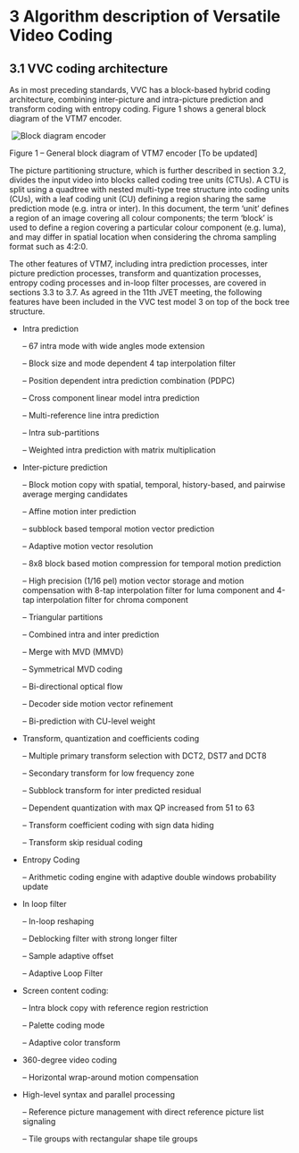 # 3    Algorithm description of Versatile Video Coding

## 3.1    VVC coding architecture

As in most preceding standards, VVC has a block-based hybrid coding architecture, combining inter-picture and intra-picture prediction and transform coding with entropy coding. Figure 1 shows a general block diagram of the VTM7 encoder.

​                                 ![Block diagram encoder](imgs/Fig01.png)

 Figure 1 – General block diagram of VTM7 encoder [To be updated]

The picture partitioning structure, which is further described in section 3.2, divides the input video into blocks called coding tree units (CTUs). A CTU is split using a quadtree with nested multi-type tree structure into coding units (CUs), with a leaf coding unit (CU) defining a region sharing the same prediction mode (e.g. intra or inter). In this document, the term ‘unit’ defines a region of an image covering all colour components; the term ‘block’ is used to define a region covering a particular colour component (e.g. luma), and may differ in spatial location when considering the chroma sampling format such as 4:2:0.

The other features of VTM7, including intra prediction processes, inter picture prediction processes, transform and quantization processes, entropy coding processes and in-loop filter processes, are covered in sections 3.3 to 3.7. As agreed in the 11th JVET meeting, the following features have been included in the VVC test model 3 on top of the bock tree structure.

- Intra prediction

  –     67 intra mode with wide angles mode extension

  –     Block size and mode dependent 4 tap interpolation filter

  –     Position dependent intra prediction combination (PDPC)

  –     Cross component linear model intra prediction

  –     Multi-reference line intra prediction

  –     Intra sub-partitions

  –     Weighted intra prediction with matrix multiplication

- Inter-picture prediction

  –     Block motion copy with spatial, temporal, history-based, and pairwise average merging candidates

  –     Affine motion inter prediction

  –     subblock based temporal motion vector prediction

  –     Adaptive motion vector resolution

  –     8x8 block based motion compression for temporal motion prediction

  –     High precision (1/16 pel) motion vector storage and motion compensation with 8-tap interpolation filter for luma component and 4-tap interpolation filter for chroma component

  –     Triangular partitions

  –     Combined intra and inter prediction

  –     Merge with MVD (MMVD)

  –     Symmetrical MVD coding

  –     Bi-directional optical flow

  –     Decoder side motion vector refinement

  –     Bi-prediction with CU-level weight

- Transform,     quantization and coefficients coding

  –     Multiple primary transform selection with DCT2, DST7 and DCT8

  –     Secondary transform for low frequency zone

  –     Subblock transform for inter predicted residual

  –     Dependent quantization with max QP increased from 51 to 63

  –     Transform coefficient coding with sign data hiding

  –     Transform skip residual coding

- Entropy Coding

  –     Arithmetic coding engine with adaptive double windows probability update

- In loop filter

  –     In-loop reshaping

  –     Deblocking filter with strong longer filter

  –     Sample adaptive offset

  –     Adaptive Loop Filter

- Screen content coding:

  –     Intra block copy with reference region restriction

  –     Palette coding mode

  –     Adaptive color transform

- 360-degree video     coding 

  –     Horizontal wrap-around motion compensation

- High-level syntax and parallel processing

  –     Reference picture management with direct reference picture list signaling

  –     Tile groups with rectangular shape tile groups
